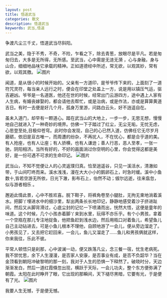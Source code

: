 ```yaml
---
layout: post
title: 悟道武当
categories: 散文
description: 悟道武当
keywords: 武当,悟道
---
```


争渡凡尘三千丈，悟道武当尽斜阳。

武当之美，隐于不秀，不奇，不险，乍看之下，除去青葱，放眼尽是平凡。若是匆匆归去，大多是无所得，无所感。至武当，心中需是无涟无漪 ，心与身融，身与山合，细细地品味它承载的精神。正如道德经中所述，常无欲，以观其妙，常有欲，以观其徼。
![图片](http://a2.qpic.cn/psb?/V118G3dh0IatwX/EH96t3bt3FT5oSY3cXdYg2hW4hjSKCijjlprGC9v4Fg!/b/dCEBAAAAAAAA&ek=1&kp=1&pt=0&bo=VAY4BAAAAAARIHk!&t=5&tl=3&su=0111001233&tm=1566104400&sce=0-12-12&rf=2-9) 

闻道，是从很小的时候开始的。父亲有一方道印，是爷爷传下来的，上面刻了一道符咒灵符，每当亲人远行之时，便会在印堂之处盖上一方，说是用以镇压气运，驱吉避凶。爷爷是一名道医，他还在世的时候，经常出门云游四方，途中遇上人家有人生病，有婚丧嫁娶的，都会请他去帮忙，或是治病，或是作法，亦或是算算黄道吉日。有时一去便是好几个月，孤身万里游，问路白云头，好不逍遥自在。 

虽未入道门，却早有一颗道心。踏在武当山的大地上，一步一步，无思无想，慢慢地自己就进入了一种奇妙的境界。仿佛一下子踏过了红尘，无尘无垢，无忧无虑，心思登至处,目极仰苍穹。此时你会发现，自己的心已然入道，仿佛任它无尽岁月磨砺，依旧是亘古唯一，而周遭的纷杂，不再扰人，不在忧心，都是合乎道的美。有人抢座，也有人让座；有人骄横，也有人谦逊；善人行恶，恶人至孝，一张一驰，阴阳相济。当所有好的，不好的画面淌过你空明的心里，你会觉得这都是美好，是一份可遇不可求的生命印记。
![图片](http://a2.qpic.cn/psb?/V118G3dh0IatwX/qaCXKonHS.ZKYT0XagGCIaX4G3Wu*Dd4q5ymSGu7Ulo!/b/dCEBAAAAAAAA&ek=1&kp=1&pt=0&bo=VAY4BAAAAAARIHk!&t=5&tl=3&su=05109713&tm=1566104400&sce=0-12-12&rf=2-9) 

武当山，不知不觉便让人的心灵返璞归真。恰至逍遥谷，只见一溪活水，清澈如带，于山间叮咚而来。溪水浅浅，漫在大大小小的鹅卵石上，时急时缓。溪中小鱼数十,皆若空游无所依，日光下澈，影布石上，佁然不动；俶尔远逝，往来翕忽，似与游者相乐 。 

邂逅此情此景，心中不胜欢喜。脱下鞋子，将裤角卷至小腿肚，无拘无束地淌着溪水。把脚丫埋进水中的细沙里，犁出两条长长地印记，静静地感受着沙子挤进趾间，然后又从脚背滑过，心底尘封的记忆一下喷涌而出，恍然大悟，这便是童年的味道。这个时候，几个小孩赤着脚丫来到水里，玩得不亦乐乎。有个小男孩，拿着一个空瓶在那儿专注地捉鱼，他把鱼赶到浅水边，然后用瓶口对着鱼儿，希望鱼儿自己主动钻进去，可是小鱼儿根本不理他，自顾地游了一会儿，便从旁边溜走了。小男孩见了，又去把它赶回来，一会儿，鱼儿又溜走了……鱼儿和男孩俩就这样，你来我往，乐此不彼。 

平常人顿悟只是刹那，心中波澜一动，便又跌落凡尘，念三餐一宿，忧生老病死。我不禁忧思，余下人生漫漫，是否家人安康，是否事业有成，是否不负韶华？当在金顶看到朝阳冲破黎明的那一刻，我对于人生的恐惧一下释然了。破晓时分，天边渐渐发白，然后一道红霞倏忽出现，横跃于天际，一会儿功夫，整个东方便弥满了朝霞。太阳在此时睁开了眼，它出现的那瞬间，天下褪尽黑暗，它要有光，于是便有了光。
![图片](http://a3.qpic.cn/psb?/V118G3dh0IatwX/Q2J7N1vSi4IAAn5kHLRzkKOEH5CmNBDLPeqU9DiJ*MU!/b/dCIBAAAAAAAA&ek=1&kp=1&pt=0&bo=gAc4BAAAAAAREJw!&t=5&tl=3&su=0237467457&tm=1566104400&sce=0-12-12&rf=2-9) 

我要人生无憾，于是便无憾。